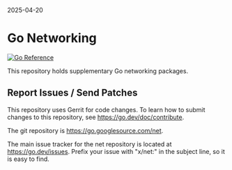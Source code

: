 2025-04-20

# Go Networking

[![Go Reference](https://pkg.go.dev/badge/golang.org/x/net.svg)](https://pkg.go.dev/golang.org/x/net)

This repository holds supplementary Go networking packages.

## Report Issues / Send Patches

This repository uses Gerrit for code changes. To learn how to submit changes to
this repository, see https://go.dev/doc/contribute.

The git repository is https://go.googlesource.com/net.

The main issue tracker for the net repository is located at
https://go.dev/issues. Prefix your issue with "x/net:" in the
subject line, so it is easy to find.
